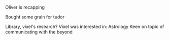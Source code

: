 Oliver is recapping

Bought some grain for tudor



Library, vixel's research?
Vixel was interested in: 
	Astrology
		Keen on topic of communicating with the beyond
